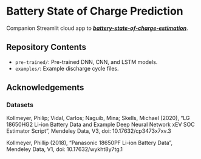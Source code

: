 # Battery State of Charge Prediction

Companion Streamlit cloud app to ***[battery-state-of-charge-estimation](https://github.com/sautee/battery-state-of-charge-estimation)***.

## Repository Contents
- `pre-trained/`: Pre-trained DNN, CNN, and LSTM models.
- `examples/`: Example discharge cycle files.

## Acknowledgements
### Datasets
Kollmeyer, Philip; Vidal, Carlos; Naguib, Mina; Skells, Michael  (2020), “LG 18650HG2 Li-ion Battery Data and Example Deep Neural Network xEV SOC Estimator Script”, Mendeley Data, V3, doi: 10.17632/cp3473x7xv.3

Kollmeyer, Phillip (2018), “Panasonic 18650PF Li-ion Battery Data”, Mendeley Data, V1, doi: 10.17632/wykht8y7tg.1
